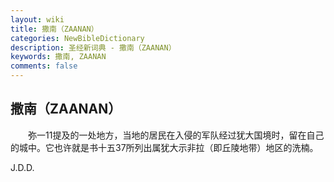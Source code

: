 ```yaml
---
layout: wiki
title: 撒南（ZAANAN）
categories: NewBibleDictionary
description: 圣经新词典 - 撒南（ZAANAN）
keywords: 撒南, ZAANAN
comments: false
---
```


## 撒南（ZAANAN）

　　弥一11提及的一处地方，当地的居民在入侵的军队经过犹大国境时，留在自己的城中。它也许就是书十五37所列出属犹大示非拉（即丘陵地带）地区的洗楠。

J.D.D.








